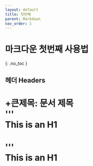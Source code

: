 ```yaml
---
layout: default
title: 첫번째
parent: Markdown
nav_order: 1
---
```


# 마크다운 첫번째 사용법 
{: .no_toc }

## 헤더 Headers
+큰제목: 문서 제목  
'''  
This is an H1
=============
'''  
This is an H1  
=============